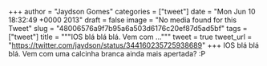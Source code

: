 
+++
author = "Jaydson Gomes"
categories = ["tweet"]
date = "Mon Jun 10 18:32:49 +0000 2013"
draft = false
image = "No media found for this Tweet"
slug = "48006576a9f7b95a6a503d6176c20ef87d5ad5bf"
tags = ["tweet"]
title = """IOS blá blá blá. Vem com ..."""
tweet = true
tweet_url = "https://twitter.com/jaydson/status/344160235725938689"
+++
IOS blá blá blá. Vem com uma calcinha branca ainda mais apertada? :P
